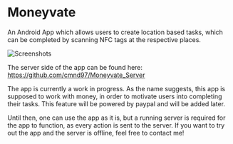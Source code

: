 # Moneyvate
An Android App which allows users to create location based tasks, which can be completed by scanning NFC tags at the respective places.

![Screenshots](https://i.imgur.com/pa8CHUU.png)

The server side of the app can be found here: https://github.com/cmnd97/Moneyvate_Server

The app is currently a work in progress. 
As the name suggests, this app is supposed to work with money, in order to motivate users into completing their tasks. This feature
will be powered by paypal and will be added later. 

Until then, one can use the app as it is, but a running server is required for the app to function, as every action is sent to
the server. 
If you want to try out the app and the server is offline, feel free to contact me!
